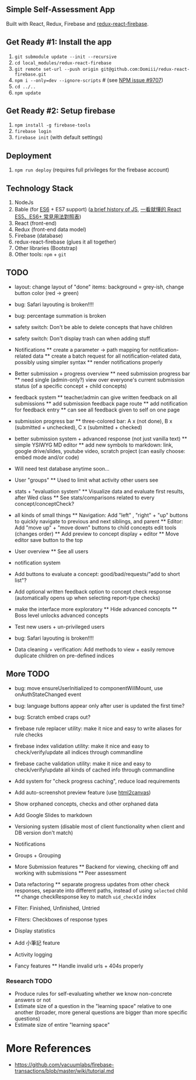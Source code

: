 ## Simple Self-Assessment App
Built with React, Redux, Firebase and [redux-react-firebase](https://github.com/tiberiuc/redux-react-firebase).

## Get Ready #1: Install the app
  1. `git submodule update --init --recursive`
  1. `cd local_modules/redux-react-firebase`
  1. `git remote set-url --push origin git@github.com:Domiii/redux-react-firebase.git`
  1. `npm i --only=dev --ignore-scripts` # (see [NPM issue #9707](https://github.com/npm/npm/issues/9707))
  1. `cd ../..`
  1. `npm update`

## Get Ready #2: Setup firebase
  1. `npm install -g firebase-tools`
  1. `firebase login`
  1. `firebase init` (with default settings)

## Deployment
  1. `npm run deploy` (requires full privileges for the firebase account)


## Technology Stack
  1. NodeJs
  1. Bable (for [ES6](http://es6-features.org/) + ES7 support) ([a brief history of JS](https://benmccormick.org/2015/09/14/es5-es6-es2016-es-next-whats-going-on-with-javascript-versioning/), [一看就懂的 React ES5、ES6+ 常見用法對照表](http://blog.techbridge.cc/2016/04/04/react-react-native-es5-es6-cheat-sheet/))
  1. React (front-end)
  1. Redux (front-end data model)
  1. Firebase (database)
  1. redux-react-firebase (glues it all together)
  1. Other libraries (Bootstrap)
  1. Other tools: `npm` + `git`



## TODO
* layout: change layout of "done" items: background = grey-ish, change button color (red -> green)
* bug: Safari layouting is broken!!!!
* bug: percentage summation is broken
* safety switch: Don't be able to delete concepts that have children
* safety switch: Don't display trash can when adding stuff

* Notifications
** create a parameter -> path mapping for notification-related data
** create a batch request for all notification-related data, possibly using simpler syntax
** render notifications properly

* Better submission + progress overview
** need submission progress bar
** need single (admin-only?) view over everyone's current submission status (of a specific concept + child concepts)

* feedback system
** teacher/admin can give written feedback on all submissions
** add submission feedback page route
** add notification for feedback entry
** can see all feedback given to self on one page

* submission progress bar
** three-colored bar: A x (not done), B x (submitted + unchecked), C x (submitted + checked)

* better submission system + advanced response (not just vanilla text)
** simple YSIWYG MD editor
** add new symbols to markdown: link, google drive/slides, youtube video, scratch project (can easily choose: embed mode and/or code)

* Will need test database anytime soon...

* User "groups"
** Used to limit what activity other users see

* stats + "evaluation system"
** Visualize data and evaluate first results, after Wed class
** See stats/comparisons related to every concept/conceptCheck?

* all kinds of small things
** Navigation: Add "left" , "right" + "up" buttons to quickly navigate to previous and next siblings, and parent
** Editor: Add "move up" + "move down" buttons to child concepts edit tools (changes order)
** Add preview to concept display + editor
** Move editor save button to the top

* User overview
** See all users

* notification system

* Add buttons to evaluate a concept: good/bad/requests/"add to short list"?

* Add optional written feedback option to concept check response (automatically opens up when selecting report-type checks)
* make the interface more exploratory
** Hide advanced concepts
** Boss level unlocks advanced concepts

* Test new users + un-privileged users
* bug: Safari layouting is broken!!!!

* Data cleaning + verification: Add methods to view + easily remove duplicate children on pre-defined indices


## More TODO
* bug: move ensureUserInitialized to componentWillMount, use onAuthStateChanged event
* bug: language buttons appear only after user is updated the first time?
* bug: Scratch embed craps out?
* firebase rule replacer utility: make it nice and easy to write aliases for rule checks
* firebase index validation utility: make it nice and easy to check/verify/update all indices through commandline
* firebase cache validation utility: make it nice and easy to check/verify/update all kinds of cached info through commandline
* Add system for "check progress caching", reduce load requirements
* Add auto-screenshot preview feature (use [html2canvas](http://html2canvas.hertzen.com/examples.html))
* Show orphaned concepts, checks and other orphaned data
* Add Google Slides to markdown
* Versioning system (disable most of client functionality when client and DB version don't match)
* Notifications
* Groups + Grouping
* More Submission features
** Backend for viewing, checking off and working with submissions
** Peer assessment

* Data refactoring
** separate progress updates from other check responses, separate into different paths, instead of using `selected` child
** change checkResponse key to match `uid_checkId` index

* Filter: Finished, Unfinished, Untried
* Filters: Checkboxes of response types
* Display statistics
* Add 小筆記 feature
* Activity logging
* Fancy features
** Handle invalid urls + 404s properly

### Research TODO
* Produce rules for self-evaluating whether we know non-concrete answers or not
* Estimate size of a question in the "learning space" relative to one another (broader, more general questions are bigger than more specific questions)
* Estimate size of entire "learning space"



# More References
* https://github.com/vacuumlabs/firebase-transactions/blob/master/wiki/tutorial.md
